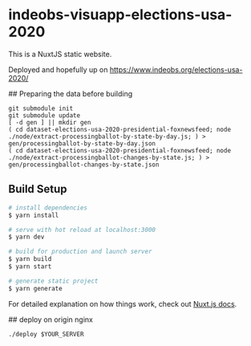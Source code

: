 # indeobs-visuapp-elections-usa-2020

This is a NuxtJS static website.

Deployed and hopefully up on https://www.indeobs.org/elections-usa-2020/

## Preparing the data before building
```
git submodule init
git submodule update
[ -d gen ] || mkdir gen
( cd dataset-elections-usa-2020-presidential-foxnewsfeed; node ./node/extract-processingballot-by-state-by-day.js; ) > gen/processingballot-by-state-by-day.json
( cd dataset-elections-usa-2020-presidential-foxnewsfeed; node ./node/extract-processingballot-changes-by-state.js; ) > gen/processingballot-changes-by-state.json
```

## Build Setup

```bash
# install dependencies
$ yarn install

# serve with hot reload at localhost:3000
$ yarn dev

# build for production and launch server
$ yarn build
$ yarn start

# generate static project
$ yarn generate
```

For detailed explanation on how things work, check out [Nuxt.js docs](https://nuxtjs.org).

## deploy on origin nginx
```
./deploy $YOUR_SERVER
```
